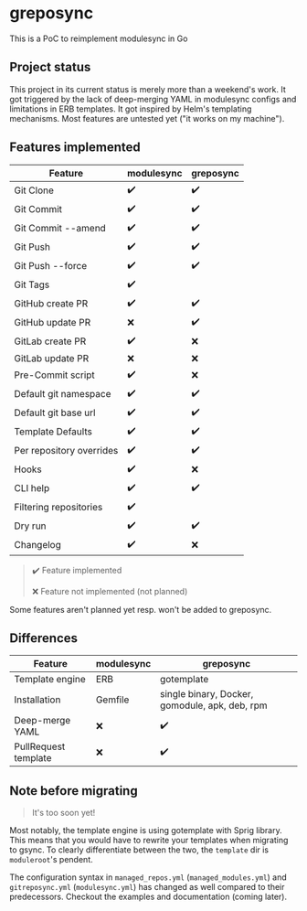 # greposync

This is a PoC to reimplement modulesync in Go

## Project status

This project in its current status is merely more than a weekend's work.
It got triggered by the lack of deep-merging YAML in modulesync configs and limitations in ERB templates.
It got inspired by Helm's templating mechanisms.
Most features are untested yet ("it works on my machine").

## Features implemented

Feature | modulesync | greposync
---     | ---        | ---
Git Clone | ✔️ | ✔️
Git Commit | ✔️ | ✔️
Git Commit --amend | ✔️ | ✔️
Git Push | ✔️ | ✔️
Git Push --force | ✔️ | ✔️
Git Tags | ✔️ |
GitHub create PR | ✔️ | ✔️
GitHub update PR | ❌ | ✔️
GitLab create PR | ✔️ | ❌
GitLab update PR | ❌ | ❌
Pre-Commit script | ✔️ | ❌
Default git namespace | ✔️ | ✔️
Default git base url | ✔️ | ✔️
Template Defaults | ✔️ | ✔️
Per repository overrides | ✔️ | ✔️
Hooks | ✔️ | ❌
CLI help | ✔️ | ✔️
Filtering repositories | ✔️ |
Dry run | ✔️ | ✔️
Changelog | ✔️ | ❌

> ✔️ Feature implemented
>
> ❌ Feature not implemented (not planned)

Some features aren't planned yet resp. won't be added to greposync.

## Differences

Feature | modulesync | greposync
---     | ---        | ---
Template engine | ERB | gotemplate
Installation | Gemfile | single binary, Docker, gomodule, apk, deb, rpm
Deep-merge YAML | ❌ | ✔️
PullRequest template | ❌ | ✔️

## Note before migrating

> It's too soon yet!

Most notably, the template engine is using gotemplate with Sprig library.
This means that you would have to rewrite your templates when migrating to gsync.
To clearly differentiate between the two, the `template` dir is `moduleroot`'s pendent.

The configuration syntax in `managed_repos.yml` (`managed_modules.yml`) and `gitreposync.yml` (`modulesync.yml`) has changed as well compared to their predecessors.
Checkout the examples and documentation (coming later).
